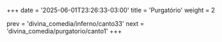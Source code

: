 +++
date = '2025-06-01T23:26:33-03:00'
title = 'Purgatório'
weight = 2

prev = 'divina_comedia/inferno/canto33'
next = 'divina_comedia/purgatorio/canto1'
+++
